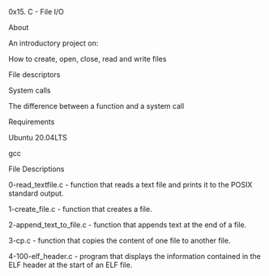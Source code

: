 0x15. C - File I/O

About

An introductory project on:



How to create, open, close, read and write files

File descriptors

System calls

The difference between a function and a system call

Requirements

Ubuntu 20.04LTS

gcc 

File Descriptions

0-read_textfile.c - function that reads a text file and prints it to the POSIX standard output.



1-create_file.c - function that creates a file.

2-append_text_to_file.c - function that appends text at the end of a file.

3-cp.c - function that copies the content of one file to another file.

4-100-elf_header.c - program that displays the information contained in the ELF header at the start of an ELF file.
